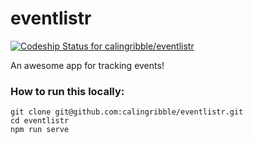 eventlistr
==========
[ ![Codeship Status for
calingribble/eventlistr](https://codeship.com/projects/7eb846a0-f9af-0132-6080-228d89dce612/status?branch=master)](https://codeship.com/projects/86853)

An awesome app for tracking events!

### How to run this locally:

```
git clone git@github.com:calingribble/eventlistr.git
cd eventlistr
npm run serve
```


